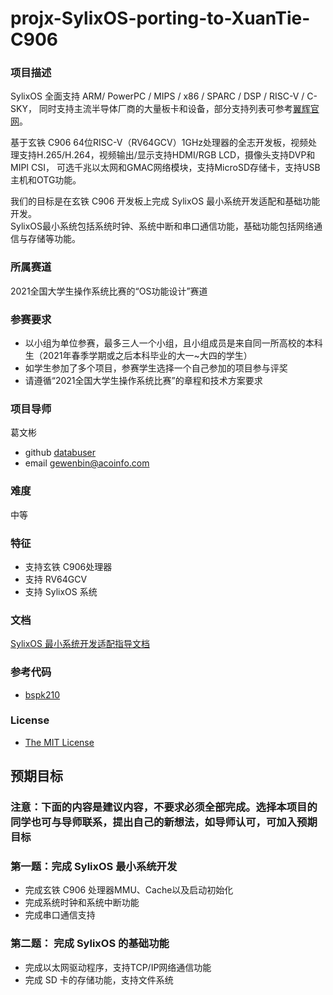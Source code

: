 # projx-SylixOS-porting-to-XuanTie-C906
### 项目描述

SylixOS 全面支持 ARM/ PowerPC / MIPS / x86 / SPARC / DSP / RISC-V / C-SKY， 同时支持主流半导体厂商的大量板卡和设备，部分支持列表可参考[翼辉官网](https://www.acoinfo.com/html/edu_con/cpu.html)。

基于玄铁 C906 64位RISC-V（RV64GCV）1GHz处理器的全志开发板，视频处理支持H.265/H.264，视频输出/显示支持HDMI/RGB LCD，摄像头支持DVP和MIPI CSI， 可选千兆以太网和GMAC网络模块，支持MicroSD存储卡，支持USB主机和OTG功能。

我们的目标是在玄铁 C906 开发板上完成 SylixOS 最小系统开发适配和基础功能开发。  
SylixOS最小系统包括系统时钟、系统中断和串口通信功能，基础功能包括网络通信与存储等功能。

### 所属赛道

2021全国大学生操作系统比赛的“OS功能设计”赛道

### 参赛要求

- 以小组为单位参赛，最多三人一个小组，且小组成员是来自同一所高校的本科生（2021年春季学期或之后本科毕业的大一~大四的学生）
- 如学生参加了多个项目，参赛学生选择一个自己参加的项目参与评奖
- 请遵循“2021全国大学生操作系统比赛”的章程和技术方案要求

### 项目导师

葛文彬

* github [databuser](https://github.com/databuser)
* email  gewenbin@acoinfo.com


### 难度

中等


### 特征

- 支持玄铁 C906处理器
- 支持 RV64GCV 
- 支持 SylixOS 系统

### 文档

[SylixOS 最小系统开发适配指导文档](https://github.com/acoinfo/sylixos_oscomp_2021/tree/master/shell_enhancement)

### 参考代码
* [bspk210]()

### License

*  [The MIT License](https://opensource.org/licenses/MIT)

## 预期目标

### 注意：下面的内容是建议内容，不要求必须全部完成。选择本项目的同学也可与导师联系，提出自己的新想法，如导师认可，可加入预期目标

### 第一题：完成 SylixOS 最小系统开发

* 完成玄铁 C906 处理器MMU、Cache以及启动初始化
* 完成系统时钟和系统中断功能
* 完成串口通信支持

### 第二题： 完成 SylixOS 的基础功能

* 完成以太网驱动程序，支持TCP/IP网络通信功能
* 完成 SD 卡的存储功能，支持文件系统
  